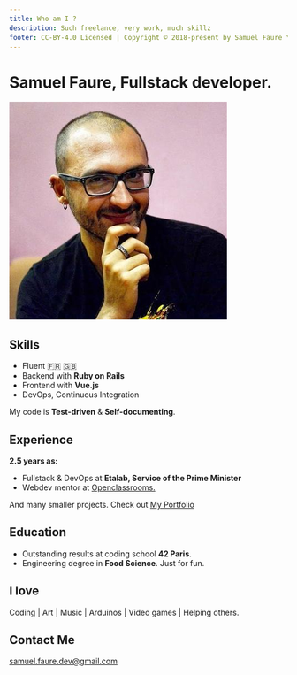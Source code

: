 ```yaml
---
title: Who am I ?
description: Such freelance, very work, much skillz
footer: CC-BY-4.0 Licensed | Copyright © 2018-present by Samuel Faure \<3
---
```

# Samuel Faure, Fullstack developer.

![DevPic](./assets/devpic.jpeg)

## Skills

  - Fluent :fr: :uk:
  - Backend with **Ruby on Rails**
  - Frontend with **Vue.js**
  - DevOps, Continuous Integration

My code is **Test-driven** & **Self-documenting**.

## Experience

**2.5 years as:**
  - Fullstack & DevOps at **Etalab, Service of the Prime Minister**
  - Webdev mentor at [Openclassrooms.](https://openclassrooms.com/)

And many smaller projects. Check out [My Portfolio](./Portfolio.md)

## Education

  - Outstanding results at coding school **42 Paris**.
  - Engineering degree in **Food Science**. Just for fun.

## I love

Coding | Art | Music | Arduinos | Video games | Helping others.
## Contact Me

[samuel.faure.dev@gmail.com](mailto:samuel.faure.dev@gmail.com)
